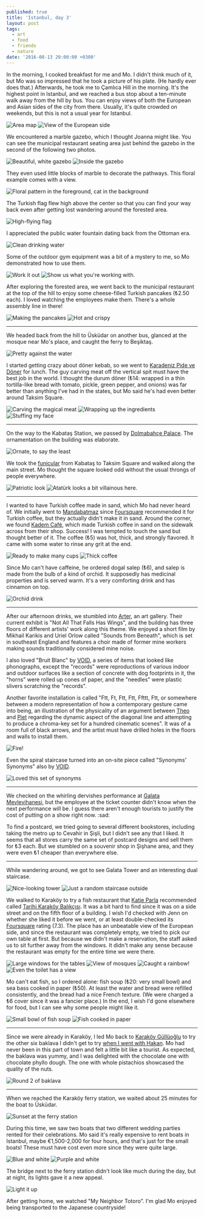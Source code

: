 ```yaml
---
published: true
title: 'Istanbul, day 3'
layout: post
tags:
  - art
  - food
  - friends
  - nature
date: '2016-08-13 20:00:00 +0300'
---
```

In the morning, I cooked breakfast for me and Mo. I didn't think much of it, but Mo was so impressed that he took a picture of his plate. (He hardly ever does that.) Afterwards, he took me to Çamlıca Hill in the morning. It's the highest point in Istanbul, and we reached a bus stop about a ten-minute walk away from the hill by bus. You can enjoy views of both the European and Asian sides of the city from there. Usually, it's quite crowded on weekends, but this is not a usual year for Istanbul.

<!--more-->

![Area map]({{site.baseurl}}/images/2016/08/13/istanbul-day-3/camlica-map.jpeg)
![View of the European side]({{site.baseurl}}/images/2016/08/13/istanbul-day-3/camlica-view.jpeg)

We encountered a marble gazebo, which I thought Joanna might like. You can see the municipal restaurant seating area just behind the gazebo in the second of the following two photos.

![Beautiful, white gazebo]({{site.baseurl}}/images/2016/08/13/istanbul-day-3/camlica-gazebo.jpeg)
![Inside the gazebo]({{site.baseurl}}/images/2016/08/13/istanbul-day-3/camlica-gazebo-tiff.jpeg)

They even used little blocks of marble to decorate the pathways. This floral example comes with a view.

![Floral pattern in the foreground, cat in the background]({{site.baseurl}}/images/2016/08/13/istanbul-day-3/camlica-floral.jpeg)

The Turkish flag flew high above the center so that you can find your way back even after getting lost wandering around the forested area.

![High-flying flag]({{site.baseurl}}/images/2016/08/13/istanbul-day-3/camlica-flag.jpeg)

I appreciated the public water fountain dating back from the Ottoman era.

![Clean drinking water]({{site.baseurl}}/images/2016/08/13/istanbul-day-3/camlica-fountain.jpeg)

Some of the outdoor gym equipment was a bit of a mystery to me, so Mo demonstrated how to use them.

![Work it out]({{site.baseurl}}/images/2016/08/13/istanbul-day-3/camlica-workout.jpeg)
![Show us what you're working with.]({{site.baseurl}}/images/2016/08/13/istanbul-day-3/camlica-mo.jpeg)

After exploring the forested area, we went back to the municipal restaurant at the top of the hill to enjoy some cheese-filled Turkish pancakes (₺2.50 each). I loved watching the employees make them. There's a whole assembly line in there!

![Making the pancakes]({{site.baseurl}}/images/2016/08/13/istanbul-day-3/camlica-pancakemaking.jpeg)
![Hot and crispy]({{site.baseurl}}/images/2016/08/13/istanbul-day-3/camlica-pancakes.jpeg)

---

We headed back from the hill to Üsküdar on another bus, glanced at the mosque near Mo's place, and caught the ferry to Beşiktaş.

![Pretty against the water]({{site.baseurl}}/images/2016/08/13/istanbul-day-3/uskudar-mosque.jpeg)

I started getting crazy about döner kebab, so we went to [Karadeniz Pide ve Döner][doner] for lunch. The guy carving meat off the vertical spit must have the best job in the world. I thought the durum döner (₺14: wrapped in a thin tortilla-like bread with tomato, pickle, green pepper, and onions) was far better than anything I've had in the states, but Mo said he's had even better around Taksim Square.

![Carving the magical meat]({{site.baseurl}}/images/2016/08/13/istanbul-day-3/doner-carving.jpeg)
![Wrapping up the ingredients]({{site.baseurl}}/images/2016/08/13/istanbul-day-3/doner-wrapping.jpeg)
![Stuffing my face]({{site.baseurl}}/images/2016/08/13/istanbul-day-3/doner-eating.jpeg)

---

On the way to the Kabataş Station, we passed by [Dolmabahçe Palace](https://en.m.wikipedia.org/wiki/Dolmabahçe_Palace). The ornamentation on the building was elaborate.

![Ornate, to say the least]({{site.baseurl}}/images/2016/08/13/istanbul-day-3/dolmabahce.jpeg)

We took the [funicular](/transportation-options-in-istanbul) from Kabataş to Taksim Square and walked along the main street. Mo thought the square looked odd without the usual throngs of people everywhere.

![Patriotic look]({{site.baseurl}}/images/2016/08/13/istanbul-day-3/taksim-flags.jpeg)
![Atatürk looks a bit villainous here.]({{site.baseurl}}/images/2016/08/13/istanbul-day-3/taksim-ataturk.jpeg)

---

I wanted to have Turkish coffee made in sand, which Mo had never heard of. We initially went to [Mandabatmaz][mandabatmaz] since [Foursquare][4square] recommended it for Turkish coffee, but they actually didn't make it in sand. Around the corner, we found [Kadem Café][kadem], which made Turkish coffee in sand on the sidewalk across from their shop. Success! I was tempted to touch the sand but thought better of it. The coffee (₺5) was hot, thick, and strongly flavored. It came with some water to rinse any grit at the end.

![Ready to make many cups]({{site.baseurl}}/images/2016/08/13/istanbul-day-3/kadem-sand.jpeg)
![Thick coffee]({{site.baseurl}}/images/2016/08/13/istanbul-day-3/kadem-coffee.jpeg)

Since Mo can't have caffeine, he ordered dogal salep (₺6), and salep is made from the bulb of a kind of orchid. It supposedly has medicinal properties and is served warm. It's a very comforting drink and has cinnamon on top.

![Orchid drink]({{site.baseurl}}/images/2016/08/13/istanbul-day-3/kadem-salep.jpeg)

---

After our afternoon drinks, we stumbled into [Arter][arter], an art gallery. Their current exhibit is "Not All That Falls Has Wings", and the building has three floors of different artists' work along this theme. We enjoyed a short film by Mikhail Karikis and Uriel Orlow called "Sounds from Beneath", which is set in southeast England and features a choir made of former mine workers making sounds traditionally considered mine noise. 

I also loved "Bruit Blanc" by [VOID][void], a series of items that looked like phonographs, except the "records" were reproductions of various indoor and outdoor surfaces like a section of concrete with dog footprints in it, the "horns" were rolled up cones of paper, and the "needles" were plastic slivers scratching the "records". 

Another favorite installation is called "Ftt, Ft, Ftt, Ftt, Ffttt, Ftt, or somewhere between a modern representation of how a contemporary gesture came into being, an illustration of the physicality of an argument between [Theo][theo-van-doesburg] and [Piet][piet-mondrian] regarding the dynamic aspect of the diagonal line and attempting to produce a chroma-key set for a hundred cinematic scenes". It was of a room full of black arrows, and the artist must have drilled holes in the floors and walls to install them.

![Fire!]({{site.baseurl}}/images/2016/08/13/istanbul-day-3/arter-arrows.jpeg)

Even the spiral staircase turned into an on-site piece called "Synonyms' Synonyms" also by [VOID][void].

![Loved this set of synonyms]({{site.baseurl}}/images/2016/08/13/istanbul-day-3/arter-stairs.jpeg)

---

We checked on the whirling dervishes performance at [Galata Mevlevihanesi][galata-dervishes], but the employee at the ticket counter didn't know when the next performance will be. I guess there aren't enough tourists to justify the cost of putting on a show right now. :sad:

To find a postcard, we tried going to several different bookstores, including taking the metro up to Cevahir in Şişli, but I didn't see any that I liked. It seems that all stores carry the same set of postcard designs and sell them for ₺3 each. But we stumbled on a souvenir shop in Şişhane area, and they were even ₺1 cheaper than everywhere else.

---

While wandering around, we got to see Galata Tower and an interesting dual staircase.

![Nice-looking tower]({{site.baseurl}}/images/2016/08/13/istanbul-day-3/galata-tower.jpeg)
![Just a random staircase outside]({{site.baseurl}}/images/2016/08/13/istanbul-day-3/outdoor-staircase.jpeg)

We walked to Karaköy to try a fish restaurant that [Katie Parla][katie-parla] recommended called [Tarihi Karaköy Balıkçısı](http://tarihikarakoybalikcisi.net). It was a bit hard to find since it was on a side street and on the fifth floor of a building. I wish I'd checked with Jenn on whether she liked it before we went, or at least double-checked its [Foursquare][4square] rating (7.3). The place has an unbeatable view of the European side, and since the restaurant was completely empty, we tried to pick our own table at first. But because we didn't make a reservation, the staff asked us to sit further away from the windows. It didn't make any sense because the restaurant was empty for the entire time we were there. 

![Large windows for the tables]({{site.baseurl}}/images/2016/08/13/istanbul-day-3/tarihi-tables.jpeg)
![View of mosques]({{site.baseurl}}/images/2016/08/13/istanbul-day-3/tarihi-mosques.jpeg)
![Caught a rainbow!]({{site.baseurl}}/images/2016/08/13/istanbul-day-3/tarihi-rainbow.jpeg)
![Even the toilet has a view]({{site.baseurl}}/images/2016/08/13/istanbul-day-3/tarihi-toilet.jpeg)

Mo can't eat fish, so I ordered alone: fish soup (₺20: very small bowl) and sea bass cooked in paper (₺50). At least the water and bread were refilled consistently, and the bread had a nice French texture. (We were charged a ₺6 cover since it was a fancier place.) In the end, I wish I'd gone elsewhere for food, but I can see why some people might like it.

![Small bowl of fish soup]({{site.baseurl}}/images/2016/08/13/istanbul-day-3/tarihi-soup.jpeg)
![Fish cooked in paper]({{site.baseurl}}/images/2016/08/13/istanbul-day-3/tarihi-fish.jpeg)

---

Since we were already in Karaköy, I led Mo back to [Karaköy Güllüoğlu](http://www.karakoygulluoglu.com/baklavas) to try the other six baklava I didn't get to try [when I went with Hakan](/istanbul-day-1). Mo had never been in this part of town and felt a little bit like a tourist. As expected, the baklava was yummy, and I was delighted with the chocolate one with chocolate phyllo dough. The one with whole pistachios showcased the quality of the nuts.

![Round 2 of baklava]({{site.baseurl}}/images/2016/08/13/istanbul-day-3/gulluoglu-baklava.jpeg)

---

When we reached the Karaköy ferry station, we waited about 25 minutes for the boat to Üsküdar.

![Sunset at the ferry station]({{site.baseurl}}/images/2016/08/13/istanbul-day-3/ferry-sunset.jpeg)

During this time, we saw two boats that two different wedding parties rented for their celebrations. Mo said it's really expensive to rent boats in Istanbul, maybe €1,500-2,000 for four hours, and that's just for the small boats! These must have cost even more since they were quite large.

![Blue and white]({{site.baseurl}}/images/2016/08/13/istanbul-day-3/ferry-wedding1.jpeg)
![Purple and white]({{site.baseurl}}/images/2016/08/13/istanbul-day-3/ferry-wedding2.jpeg)

The bridge next to the ferry station didn't look like much during the day, but at night, its lights gave it a new appeal.

![Light it up]({{site.baseurl}}/images/2016/08/13/istanbul-day-3/ferry-bridge.jpeg)

After getting home, we watched "My Neighbor Totoro". I'm glad Mo enjoyed being transported to the Japanese countryside!

[arter]: https://www.facebook.com/arteristanbul/
[4square]: https://www.foursquare.com
[cs]: https://www.couchsurfing.com
[doner]: http://www.yelp.com/biz/karadeniz-pide-ve-d%C3%B6ner-salonu-istanbul
[galata-dervishes]: http://www.galatamevlevihanesimuzesi.gov.tr/en/index.html
[kadem]: http://4sq.com/1NajRUm
[katie-parla]: http://katieparla.com/katie-parla-city-guides/my-istanbul
[mandabatmaz]: https://www.facebook.com/mandabatmaz/
[piet-mondrian]: https://en.wikipedia.org/wiki/Piet_Mondrian
[theo-van-doesburg]: https://en.wikipedia.org/wiki/Theo_van_Doesburg
[void]: https://www.facebook.com/collectivevoid
